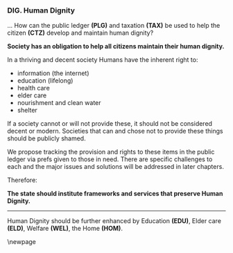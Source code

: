 
### DIG. Human Dignity

... How can the public ledger **(PLG)** and taxation **(TAX)** be used to help the citizen **(CTZ)** develop and maintain human dignity?

**Society has an obligation to help all citizens maintain their human dignity.**

In a thriving and decent society Humans have the inherent right to:

- information (the internet)
- education (lifelong)
- health care
- elder care
- nourishment and clean water
- shelter

If a society cannot or will not provide these, it should not be considered decent or modern. Societies that can and chose not to provide these things should be publicly shamed.

We propose tracking the provision and rights to these items in the public ledger via prefs given to those in need.  There are specific challenges to each and the major issues and solutions will be addressed in later chapters.



Therefore:

**The state should institute frameworks and services that preserve Human Dignity.**

----------

Human Dignity should be further enhanced by Education **(EDU)**, Elder care **(ELD)**, Welfare **(WEL)**, the Home **(HOM)**.


\newpage




